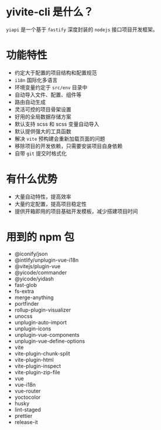 # yivite-cli 是什么？

`yiapi` 是一个基于 `fastify` 深度封装的 `nodejs` 接口项目开发框架。

# 功能特性

-   约定大于配置的项目结构和配置规范
-   `i18n` 国际化多语言
-   环境变量约定于 `src/env` 目录中
-   自动导入文件、配置、组件等
-   路由自动生成
-   灵活可控的项目骨架设置
-   好用的全局数据存储方案
-   默认支持 scss 和 scss 变量自动导入
-   默认提供强大的工具函数
-   解决 `vite` 预构建会重新加载页面的问题
-   移除项目的开发依赖，只需要安装项目自身依赖
-   自带 `git` 提交时格式化

# 有什么优势

-   大量自动特性，提高效率
-   大量约定配置，提高项目稳定性
-   提供开箱即用的项目基础开发模板，减少搭建项目时间

# 用到的 npm 包

-   @iconify/json
-   @intlify/unplugin-vue-i18n
-   @vitejs/plugin-vue
-   @yicode/commander
-   @yicode/yidash
-   fast-glob
-   fs-extra
-   merge-anything
-   portfinder
-   rollup-plugin-visualizer
-   unocss
-   unplugin-auto-import
-   unplugin-icons
-   unplugin-vue-components
-   unplugin-vue-define-options
-   vite
-   vite-plugin-chunk-split
-   vite-plugin-html
-   vite-plugin-inspect
-   vite-plugin-zip-file
-   vue
-   vue-i18n
-   vue-router
-   yoctocolor
-   husky
-   lint-staged
-   prettier
-   release-it
